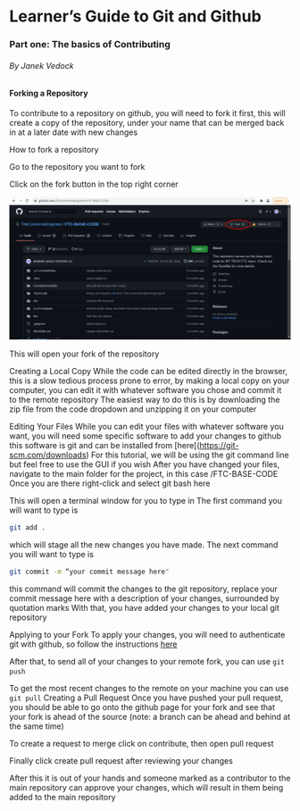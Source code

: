 # Learner’s Guide to Git and Github

### Part one: The basics of Contributing
###### By Janek Vedock

#### Forking a Repository
To contribute to a repository on github, you will need to fork it first, this will create a copy of the repository, under your name that can be merged back in at a later date with new changes


How to fork a repository

Go to the repository you want to fork




Click on the fork button in the top right corner

![fork-image](git-github-1-1.png)

This will open your fork of the repository


Creating a Local Copy
While the code can be edited directly in the browser, this is a slow tedious process prone to error, by making a local copy on your computer, you can edit it with whatever software you chose and commit it to the remote repository
The easiest way to do this is by downloading the zip file from the code dropdown and unzipping it on your computer


Editing Your Files
While you can edit your files with whatever software you want, you will need some specific software to add your changes to github this software is git and can be installed from [here[(https://git-scm.com/downloads)
For this tutorial, we will be using the git command line but feel free to use the GUI if you wish
After you have changed your files, navigate to the main folder for the project, in this case /FTC-BASE-CODE
Once you are there right-click and select git bash here


 This will open a terminal window for you to type in
The first command you will want to type is 

```bash
git add .
```

which will stage all the new changes you have made.
The next command you will want to type is 
```bash
git commit -m “your commit message here"
```
this command will commit the changes to the git repository, replace your commit message here with a description of your changes, surrounded by quotation marks
With that, you have added your changes to your local git repository

Applying to your Fork
To apply your changes, you will need to authenticate git with github, so follow the instructions [here](https://docs.github.com/en/get-started/quickstart/set-up-git)

After that, to send all of your changes to your remote fork, you can use ```git push ```


To get the most recent changes to the remote on your machine you can use ```git pull```
Creating a Pull Request
Once you have pushed your pull request, you should be able to go onto the github page for your fork and see that your fork is ahead of the source (note: a branch can be ahead and behind at the same time)


To create a request to merge click on contribute, then open pull request


Finally click create pull request after reviewing your changes


After this it is out of your hands and someone marked as a contributor to the main repository can approve your changes, which will result in them being added to the main repository

